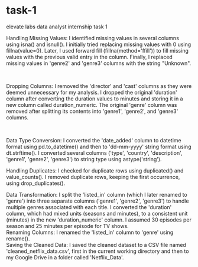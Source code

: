 # task-1
elevate labs data analyst internship task 1
<br/>
<p>
Handling Missing Values:
I identified missing values in several columns using isna() and isnull().
I initially tried replacing missing values with 0 using fillna(value=0).
Later, I used forward fill (fillna(method='ffill')) to fill missing values with the previous valid entry in the column.
Finally, I replaced missing values in 'genre2' and 'genre3' columns with the string "Unknown".
</p>
<br/>
<p>
Dropping Columns:
I removed the 'director' and 'cast' columns as they were deemed unnecessary for my analysis.
I dropped the original 'duration' column after converting the duration values to minutes and storing it in a new column called duration_numeric.
The original 'genre' column was removed after splitting its contents into 'genre1', 'genre2', and 'genre3' columns.
</p>
<br/>
<p>
  Data Type Conversion:
I converted the 'date_added' column to datetime format using pd.to_datetime() and then to 'dd-mm-yyyy' string format using dt.strftime().
I converted several columns ('type', 'country', 'description', 'genre1', 'genre2', 'genre3') to string type using astype('string').
</p>
  Handling Duplicates:
I checked for duplicate rows using duplicated() and value_counts().
I removed duplicate rows, keeping the first occurrence, using drop_duplicates().
<br/>

Data Transformation:
I split the 'listed_in' column (which I later renamed to 'genre') into three separate columns ('genre1', 'genre2', 'genre3') to handle multiple genres associated with each title.
I converted the 'duration' column, which had mixed units (seasons and minutes), to a consistent unit (minutes) in the new 'duration_numeric' column. I assumed 30 episodes per season and 25 minutes per episode for TV shows.
<br/>
Renaming Columns:
I renamed the 'listed_in' column to 'genre' using rename().
<br/>
Saving the Cleaned Data:
I saved the cleaned dataset to a CSV file named 'cleaned_netflix_data.csv', first in the current working directory and then to my Google Drive in a folder called 'Netflix_Data'.
